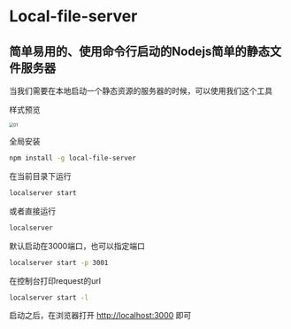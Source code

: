 # Local-file-server
## 简单易用的、使用命令行启动的Nodejs简单的静态文件服务器

当我们需要在本地启动一个静态资源的服务器的时候，可以使用我们这个工具

样式预览

<img src="https://s3.bmp.ovh/imgs/2021/12/cbc50343bf4b4256.png" alt="01" style="zoom:50%;" />

全局安装
```sh
npm install -g local-file-server
```

在当前目录下运行
```bash
localserver start
```
或者直接运行
```bash
localserver
```

默认启动在3000端口，也可以指定端口
```bash
localserver start -p 3001
```
在控制台打印request的url
```bash
localserver start -l
```
启动之后，在浏览器打开 <a href="http://localhost:3000">http://localhost:3000</a> 即可